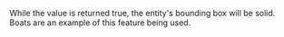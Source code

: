 While the value is returned true, the entity's bounding box will be solid.
Boats are an example of this feature being used.